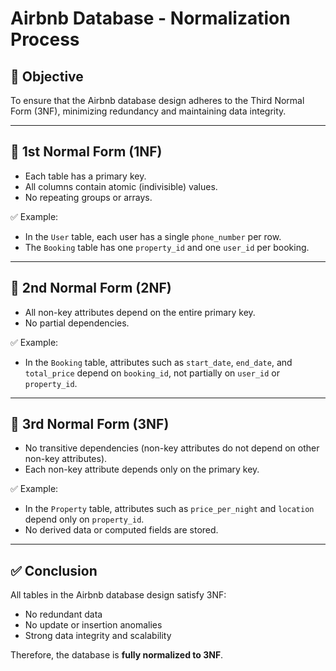 # Airbnb Database - Normalization Process

## 🎯 Objective
To ensure that the Airbnb database design adheres to the Third Normal Form (3NF), minimizing redundancy and maintaining data integrity.

---

## 🧩 1st Normal Form (1NF)
- Each table has a primary key.
- All columns contain atomic (indivisible) values.
- No repeating groups or arrays.

✅ Example:
- In the `User` table, each user has a single `phone_number` per row.
- The `Booking` table has one `property_id` and one `user_id` per booking.

---

## 🧩 2nd Normal Form (2NF)
- All non-key attributes depend on the entire primary key.
- No partial dependencies.

✅ Example:
- In the `Booking` table, attributes such as `start_date`, `end_date`, and `total_price` depend on `booking_id`, not partially on `user_id` or `property_id`.

---

## 🧩 3rd Normal Form (3NF)
- No transitive dependencies (non-key attributes do not depend on other non-key attributes).
- Each non-key attribute depends only on the primary key.

✅ Example:
- In the `Property` table, attributes such as `price_per_night` and `location` depend only on `property_id`.
- No derived data or computed fields are stored.

---

## ✅ Conclusion
All tables in the Airbnb database design satisfy 3NF:
- No redundant data
- No update or insertion anomalies
- Strong data integrity and scalability

Therefore, the database is **fully normalized to 3NF**.
